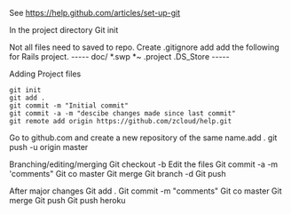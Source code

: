 See https://help.github.com/articles/set-up-git

In the project directory
	Git init

Not all files need to saved to repo. Create .gitignore add add the following for Rails project.
	-----
	doc/
	*.swp
	*~
	.project
	.DS_Store
	-----
	
Adding Project files

	git init
	git add .
	git commit -m "Initial commit"
	git commit -a -m "descibe changes made since last commit"
	git remote add origin https://github.com/zcloud/help.git

Go to github.com and create a new repository of the same name.add .
	git push -u origin master
	


Branching/editing/merging
	Git checkout -b <branch name>
	Edit the files
Git commit -a -m 'comments"
	Git co master
	Git merge <branch name>
	Git branch -d <branch name>
	Git push
	
After  major changes
	Git add .
	Git commit -m "comments"
	Git co master
	Git merge <branch>
	Git push
	Git push heroku

